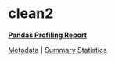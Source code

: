 # clean2

[**Pandas Profiling Report**](https://epistasislab.github.io/penn-ml-benchmarks/profile/clean2.html)

[Metadata](metadata.yaml) | [Summary Statistics](summary_stats.tsv)

